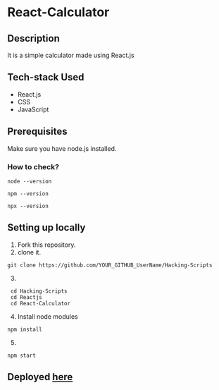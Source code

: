 # React-Calculator

## Description
It is a simple calculator made using React.js
## Tech-stack Used
- React.js
- CSS
- JavaScript

## Prerequisites
Make sure you have node.js installed.

### How to check?
 ```
 node --version
 ```
 ```
 npm --version
 ```
 ```
 npx --version
 ```

## Setting up locally
1. Fork this repository.
2. clone it.
 ```
 git clone https://github.com/YOUR_GITHUB_UserName/Hacking-Scripts
 ```
3. 
 ```
  cd Hacking-Scripts
  cd Reactjs
  cd React-Calculator
 ```
4. Install node modules
 ```
 npm install
 ```
5. 
 ```
 npm start
 ```
   

## Deployed [here](https://react-calculator-mukul.netlify.app/)

